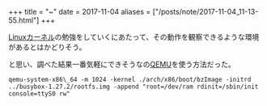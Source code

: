+++
title = "~"
date = 2017-11-04
aliases = ["/posts/note/2017-11-04_11-13-55.html"]
+++

[Linux](http://d.hatena.ne.jp/keyword/Linux)[カーネル](http://d.hatena.ne.jp/keyword/%A5%AB%A1%BC%A5%CD%A5%EB)の勉強をしていくにあたって、その動作を観察できるような環境があるとはかどりそう。

と思い、調べた結果一番気軽にできそうなの[QEMU](http://d.hatena.ne.jp/keyword/QEMU)を使う方法だった。

    qemu-system-x86\_64 -m 1024 -kernel ./arch/x86/boot/bzImage -initrd ../busybox-1.27.2/rootfs.img -append "root=/dev/ram rdinit=/sbin/init console=ttyS0 rw"

